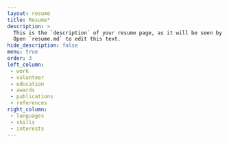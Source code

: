 ```yaml
---
layout: resume
title: Resume*
description: >
  This is the `description` of your resume page, as it will be seen by search engines.
  Open `resume.md` to edit this text.
hide_description: false
menu: true
order: 3
left_column:
 - work
 - volunteer
 - education
 - awards
 - publications
 - references
right_column:
 - languages
 - skills
 - interests
---
```

